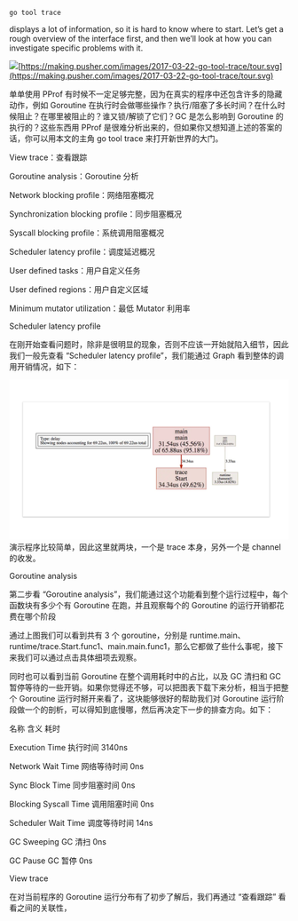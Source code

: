 `go tool trace`

displays a lot of information, so it is hard to know where to start. Let’s get a rough overview of the interface first, and then we’ll look at how you can investigate specific problems with it.

![](https://making.pusher.com/images/2017-03-22-go-tool-trace/tour.svg)[https://making.pusher.com/images/2017-03-22-go-tool-trace/tour.svg](https://making.pusher.com/images/2017-03-22-go-tool-trace/tour.svg)

单单使用 PProf 有时候不一定足够完整，因为在真实的程序中还包含许多的隐藏动作，例如 Goroutine 在执行时会做哪些操作？执行/阻塞了多长时间？在什么时候阻止？在哪里被阻止的？谁又锁/解锁了它们？GC 是怎么影响到 Goroutine 的执行的？这些东西用 PProf 是很难分析出来的，但如果你又想知道上述的答案的话，你可以用本文的主角 go tool trace 来打开新世界的大门。

View trace：查看跟踪

Goroutine analysis：Goroutine 分析

Network blocking profile：网络阻塞概况

Synchronization blocking profile：同步阻塞概况

Syscall blocking profile：系统调用阻塞概况

Scheduler latency profile：调度延迟概况

User defined tasks：用户自定义任务

User defined regions：用户自定义区域

Minimum mutator utilization：最低 Mutator 利用率

Scheduler latency profile

在刚开始查看问题时，除非是很明显的现象，否则不应该一开始就陷入细节，因此我们一般先查看 “Scheduler latency profile”，我们能通过 Graph 看到整体的调用开销情况，如下：

![](/assets/import4.png)演示程序比较简单，因此这里就两块，一个是 trace 本身，另外一个是 channel 的收发。



Goroutine analysis

第二步看 “Goroutine analysis”，我们能通过这个功能看到整个运行过程中，每个函数块有多少个有 Goroutine 在跑，并且观察每个的 Goroutine 的运行开销都花费在哪个阶段



通过上图我们可以看到共有 3 个 goroutine，分别是 runtime.main、runtime/trace.Start.func1、main.main.func1，那么它都做了些什么事呢，接下来我们可以通过点击具体细项去观察。



同时也可以看到当前 Goroutine 在整个调用耗时中的占比，以及 GC 清扫和 GC 暂停等待的一些开销。如果你觉得还不够，可以把图表下载下来分析，相当于把整个 Goroutine 运行时掰开来看了，这块能够很好的帮助我们对 Goroutine 运行阶段做一个的剖析，可以得知到底慢哪，然后再决定下一步的排查方向。如下：



名称	含义	耗时

Execution Time	执行时间	3140ns

Network Wait Time	网络等待时间	0ns

Sync Block Time	同步阻塞时间	0ns

Blocking Syscall Time	调用阻塞时间	0ns

Scheduler Wait Time	调度等待时间	14ns

GC Sweeping	GC 清扫	0ns

GC Pause	GC 暂停	0ns

View trace

在对当前程序的 Goroutine 运行分布有了初步了解后，我们再通过 “查看跟踪” 看看之间的关联性，







